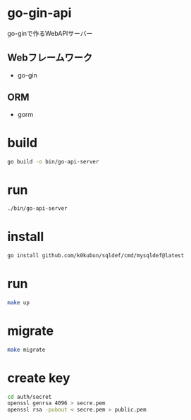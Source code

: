 # go-gin-api
go-ginで作るWebAPIサーバー

## Webフレームワーク
- go-gin

## ORM
- gorm

# build
```bash
go build -o bin/go-api-server
```

# run
```bash
./bin/go-api-server
```

# install
```bash
go install github.com/k0kubun/sqldef/cmd/mysqldef@latest
```

# run
```bash
make up
```

# migrate
```bash
make migrate
```

# create key
```bash
cd auth/secret
openssl genrsa 4096 > secre.pem
openssl rsa -pubout < secre.pem > public.pem
```